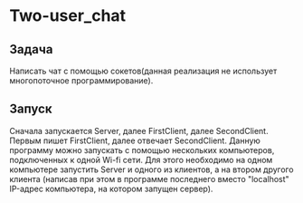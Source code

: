 # Two-user_chat
## Задача
Написать чат с помощью сокетов(данная реализация не использует многопоточное программирование).

## Запуск
Сначала запускается Server, далее FirstClient, далее SecondClient. 
Первым пишет FirstClient, далее отвечает SecondClient.
Данную программу можно запускать с помощью нескольких компьютеров, подключенных к одной Wi-fi сети.
Для этого необходимо на одном компьютере запустить Server и одного из клиентов, а на втором другого клиента
(написав при этом в программе последнего вместо "localhost" IP-адрес компьютера, на котором запущен сервер).
